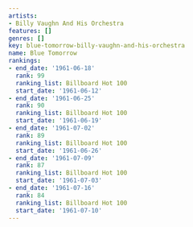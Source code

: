 ```yaml
---
artists:
- Billy Vaughn And His Orchestra
features: []
genres: []
key: blue-tomorrow-billy-vaughn-and-his-orchestra
name: Blue Tomorrow
rankings:
- end_date: '1961-06-18'
  rank: 99
  ranking_list: Billboard Hot 100
  start_date: '1961-06-12'
- end_date: '1961-06-25'
  rank: 90
  ranking_list: Billboard Hot 100
  start_date: '1961-06-19'
- end_date: '1961-07-02'
  rank: 89
  ranking_list: Billboard Hot 100
  start_date: '1961-06-26'
- end_date: '1961-07-09'
  rank: 87
  ranking_list: Billboard Hot 100
  start_date: '1961-07-03'
- end_date: '1961-07-16'
  rank: 84
  ranking_list: Billboard Hot 100
  start_date: '1961-07-10'
---
```


